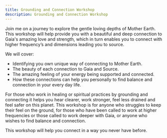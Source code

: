```yaml
---
title: Grounding and Connection Workshop
description: Grounding and Connection Workshop
---
```

Join me on a journey to explore the gentle loving depths of Mother Earth.
This workshop will help provide you with a beautiful and deep connection to Gaia's amazing love and
strength, which in turn enables you to connect with higher frequency’s and dimensions leading you to
source.
<!--more-->

We will cover:

- Identifying you own unique way of connecting to Mother Earth.
- The beauty of each connection to Gaia and Source.
- The amazing feeling of your energy being supported and connected.
- How these connections can help you personally to find balance and connection in your every day life.

For those who work in healing or spiritual practices by grounding and connecting it helps you hear
clearer, work stronger, feel less drained and feel safer on this planet.
This workshop is for anyone who struggles to keep their feel on the ground, for those who have been
called to work at higher frequencies or those called to work deeper with Gaia, or anyone who wishes to
find balance and connection.

This workshop will help you connect in a way you never have before.
